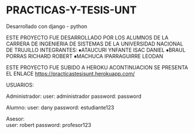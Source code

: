 # PRACTICAS-Y-TESIS-UNT
Desarrollado con django - python

ESTE PROYECTO FUE DESARROLLADO POR LOS ALUMNOS DE LA CARRERA DE INGENIERIA DE SISTEMAS DE LA UNIVERSIDAD NACIONAL DE TRUJILLO 
INTEGRANTES:
♦ATAUCURI YNFANTE ISAC DANIEL
♦BRAUL PORRAS RICHARD ROBERT
♦MACHUCA IPARRAGUIRRE LEODAN

ESTE PROYECTO FUE SUBIDO A HEROKU ACONTINUACION SE PRESENTA EL ENLACE
https://practicastesisunt.herokuapp.com/

USUARIOS:

Administrador:
user:	administrador
password:   password

Alumno:
user:	dany
password:    estudiante123


Asesor:	  
user:	robert
password:    profesor123
